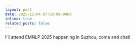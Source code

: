 ```yaml
---
layout: post
date: 2025-11-04 07:59:00-0400
inline: true
related_posts: false
---
```


I'll attend EMNLP 2025 happening in Suzhou, come and chat!